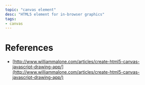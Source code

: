 ```yaml
---
topic: "canvas element"
desc: "HTML5 element for in-browser graphics"
tags:
- canvas
---
```


# References

* [http://www.williammalone.com/articles/create-html5-canvas-javascript-drawing-app/](http://www.williammalone.com/articles/create-html5-canvas-javascript-drawing-app/)
